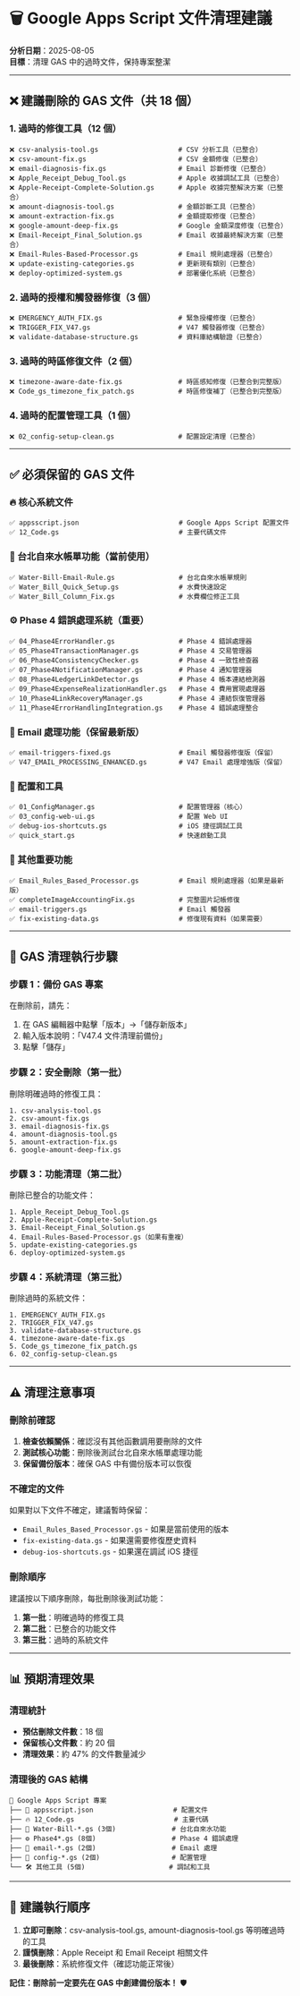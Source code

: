 # 🗑️ Google Apps Script 文件清理建議

**分析日期**：2025-08-05  
**目標**：清理 GAS 中的過時文件，保持專案整潔  

---

## ❌ **建議刪除的 GAS 文件（共 18 個）**

### **1. 過時的修復工具（12 個）**
```
❌ csv-analysis-tool.gs                    # CSV 分析工具（已整合）
❌ csv-amount-fix.gs                       # CSV 金額修復（已整合）
❌ email-diagnosis-fix.gs                  # Email 診斷修復（已整合）
❌ Apple_Receipt_Debug_Tool.gs             # Apple 收據調試工具（已整合）
❌ Apple-Receipt-Complete-Solution.gs      # Apple 收據完整解決方案（已整合）
❌ amount-diagnosis-tool.gs                # 金額診斷工具（已整合）
❌ amount-extraction-fix.gs                # 金額提取修復（已整合）
❌ google-amount-deep-fix.gs               # Google 金額深度修復（已整合）
❌ Email-Receipt_Final_Solution.gs         # Email 收據最終解決方案（已整合）
❌ Email-Rules-Based-Processor.gs          # Email 規則處理器（已整合）
❌ update-existing-categories.gs           # 更新現有類別（已整合）
❌ deploy-optimized-system.gs              # 部署優化系統（已整合）
```

### **2. 過時的授權和觸發器修復（3 個）**
```
❌ EMERGENCY_AUTH_FIX.gs                   # 緊急授權修復（已整合）
❌ TRIGGER_FIX_V47.gs                      # V47 觸發器修復（已整合）
❌ validate-database-structure.gs          # 資料庫結構驗證（已整合）
```

### **3. 過時的時區修復文件（2 個）**
```
❌ timezone-aware-date-fix.gs              # 時區感知修復（已整合到完整版）
❌ Code_gs_timezone_fix_patch.gs           # 時區修復補丁（已整合到完整版）
```

### **4. 過時的配置管理工具（1 個）**
```
❌ 02_config-setup-clean.gs                # 配置設定清理（已整合）
```

---

## ✅ **必須保留的 GAS 文件**

### **🔥 核心系統文件**
```
✅ appsscript.json                         # Google Apps Script 配置文件
✅ 12_Code.gs                              # 主要代碼文件
```

### **🚰 台北自來水帳單功能（當前使用）**
```
✅ Water-Bill-Email-Rule.gs                # 台北自來水帳單規則
✅ Water_Bill_Quick_Setup.gs               # 水費快速設定
✅ Water_Bill_Column_Fix.gs                # 水費欄位修正工具
```

### **⚙️ Phase 4 錯誤處理系統（重要）**
```
✅ 04_Phase4ErrorHandler.gs                # Phase 4 錯誤處理器
✅ 05_Phase4TransactionManager.gs          # Phase 4 交易管理器
✅ 06_Phase4ConsistencyChecker.gs          # Phase 4 一致性檢查器
✅ 07_Phase4NotificationManager.gs         # Phase 4 通知管理器
✅ 08_Phase4LedgerLinkDetector.gs          # Phase 4 帳本連結檢測器
✅ 09_Phase4ExpenseRealizationHandler.gs   # Phase 4 費用實現處理器
✅ 10_Phase4LinkRecoveryManager.gs         # Phase 4 連結恢復管理器
✅ 11_Phase4ErrorHandlingIntegration.gs    # Phase 4 錯誤處理整合
```

### **📧 Email 處理功能（保留最新版）**
```
✅ email-triggers-fixed.gs                 # Email 觸發器修復版（保留）
✅ V47_EMAIL_PROCESSING_ENHANCED.gs        # V47 Email 處理增強版（保留）
```

### **🔧 配置和工具**
```
✅ 01_ConfigManager.gs                     # 配置管理器（核心）
✅ 03_config-web-ui.gs                     # 配置 Web UI
✅ debug-ios-shortcuts.gs                  # iOS 捷徑調試工具
✅ quick_start.gs                          # 快速啟動工具
```

### **🔄 其他重要功能**
```
✅ Email_Rules_Based_Processor.gs          # Email 規則處理器（如果是最新版）
✅ completeImageAccountingFix.gs           # 完整圖片記帳修復
✅ email-triggers.gs                       # Email 觸發器
✅ fix-existing-data.gs                    # 修復現有資料（如果需要）
```

---

## 🚀 **GAS 清理執行步驟**

### **步驟 1：備份 GAS 專案**
在刪除前，請先：
1. 在 GAS 編輯器中點擊「版本」→「儲存新版本」
2. 輸入版本說明：「V47.4 文件清理前備份」
3. 點擊「儲存」

### **步驟 2：安全刪除（第一批）**
刪除明確過時的修復工具：
```
1. csv-analysis-tool.gs
2. csv-amount-fix.gs  
3. email-diagnosis-fix.gs
4. amount-diagnosis-tool.gs
5. amount-extraction-fix.gs
6. google-amount-deep-fix.gs
```

### **步驟 3：功能清理（第二批）**
刪除已整合的功能文件：
```
1. Apple_Receipt_Debug_Tool.gs
2. Apple-Receipt-Complete-Solution.gs
3. Email-Receipt_Final_Solution.gs
4. Email-Rules-Based-Processor.gs（如果有重複）
5. update-existing-categories.gs
6. deploy-optimized-system.gs
```

### **步驟 4：系統清理（第三批）**
刪除過時的系統文件：
```
1. EMERGENCY_AUTH_FIX.gs
2. TRIGGER_FIX_V47.gs
3. validate-database-structure.gs
4. timezone-aware-date-fix.gs
5. Code_gs_timezone_fix_patch.gs
6. 02_config-setup-clean.gs
```

---

## ⚠️ **清理注意事項**

### **刪除前確認**
1. **檢查依賴關係**：確認沒有其他函數調用要刪除的文件
2. **測試核心功能**：刪除後測試台北自來水帳單處理功能
3. **保留備份版本**：確保 GAS 中有備份版本可以恢復

### **不確定的文件**
如果對以下文件不確定，建議暫時保留：
- `Email_Rules_Based_Processor.gs` - 如果是當前使用的版本
- `fix-existing-data.gs` - 如果還需要修復歷史資料
- `debug-ios-shortcuts.gs` - 如果還在調試 iOS 捷徑

### **刪除順序**
建議按以下順序刪除，每批刪除後測試功能：
1. **第一批**：明確過時的修復工具
2. **第二批**：已整合的功能文件  
3. **第三批**：過時的系統文件

---

## 📊 **預期清理效果**

### **清理統計**
- **預估刪除文件數**：18 個
- **保留核心文件數**：約 20 個
- **清理效果**：約 47% 的文件數量減少

### **清理後的 GAS 結構**
```
📁 Google Apps Script 專案
├── 🔧 appsscript.json                    # 配置文件
├── 🔥 12_Code.gs                         # 主要代碼
├── 🚰 Water-Bill-*.gs (3個)              # 台北自來水功能
├── ⚙️ Phase4*.gs (8個)                   # Phase 4 錯誤處理
├── 📧 email-*.gs (2個)                   # Email 處理
├── 🔧 config-*.gs (2個)                  # 配置管理
└── 🛠️ 其他工具 (5個)                     # 調試和工具
```

---

## 🎯 **建議執行順序**

1. **立即可刪除**：csv-analysis-tool.gs, amount-diagnosis-tool.gs 等明確過時的工具
2. **謹慎刪除**：Apple Receipt 和 Email Receipt 相關文件
3. **最後刪除**：系統修復文件（確認功能正常後）

**記住：刪除前一定要先在 GAS 中創建備份版本！** 🛡️